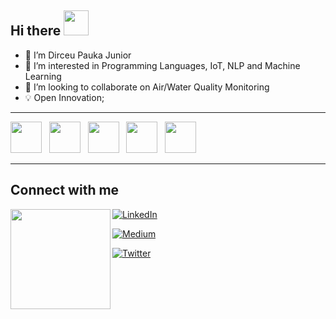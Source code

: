 ## Hi there <img width="40px" src="https://cdn.glitch.com/605e2a51-d45f-4d87-a285-9410ad350515%2FILLO_Diamond_L_Solo.gif?v=1618852786776" />

- 👋 I’m Dirceu Pauka Junior
- 👀 I’m interested in Programming Languages, IoT, NLP and Machine Learning
- 💞️ I’m looking to collaborate on Air/Water Quality Monitoring
- :bulb: Open Innovation;

<hr>

<img src="https://cdn.jsdelivr.net/gh/devicons/devicon/icons/javascript/javascript-original.svg" width="50" /> &nbsp; <img src="https://cdn.jsdelivr.net/gh/devicons/devicon/icons/ruby/ruby-original-wordmark.svg" width="50" /> &nbsp; <img src="https://cdn.jsdelivr.net/gh/devicons/devicon/icons/ubuntu/ubuntu-plain-wordmark.svg" width="50" /> &nbsp; <img src="https://cdn.jsdelivr.net/gh/devicons/devicon/icons/arduino/arduino-original-wordmark.svg" width="50" /> &nbsp; 
<img src="https://cdn.jsdelivr.net/gh/devicons/devicon/icons/jquery/jquery-original-wordmark.svg" width="50" />

<hr>

## Connect with me

<img width="160" src="https://octodex.github.com/images/codercat.jpg" align="left" />

[<img alt="LinkedIn" src="https://img.shields.io/badge/linkedin-%230077B5.svg?&style=for-the-badge&logo=linkedin&logoColor=white" />](https://www.linkedin.com/in/dirceu-pauka-junior/)

[<img alt="Medium" src="https://img.shields.io/badge/medium-%2312100E.svg?&style=for-the-badge&logo=medium&logoColor=white" />](https://dirceu-jr.medium.com/)

[<img alt="Twitter" src="https://img.shields.io/badge/twitter-%231DA1F2.svg?&style=for-the-badge&logo=twitter&logoColor=white" />](https://twitter.com/dirceupj)

